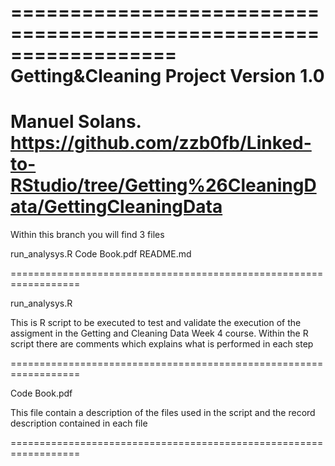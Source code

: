 ==================================================================
Getting&Cleaning Project
Version 1.0
==================================================================
Manuel Solans.
https://github.com/zzb0fb/Linked-to-RStudio/tree/Getting%26CleaningData/GettingCleaningData
==================================================================

Within this branch you will find 3 files

run_analysys.R
Code Book.pdf
README.md

==================================================================

run_analysys.R

This is R script to be executed to test and validate the execution of the assigment in the Getting and Cleaning Data Week 4 course.
Within the R script there are comments which explains what is performed in each step

==================================================================

Code Book.pdf

This file contain a description of the files used in the script and the record description contained in each file

==================================================================

